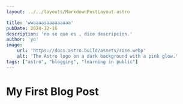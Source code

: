 ```yaml
---
layout: ../../layouts/MarkdownPostLayout.astro

title: 'wwaaaasaaaaaaaaa'
pubDate: 2024-12-16
description: 'no se que es , dice descripcion.'
author: 'yo'
image:
    url: 'https://docs.astro.build/assets/rose.webp'
    alt: 'The Astro logo on a dark background with a pink glow.'
tags: ["astro", "blogging", "learning in public"]
---
```

# My First Blog Post